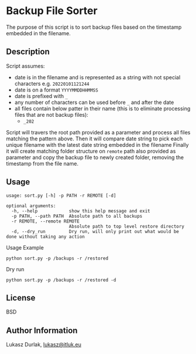 Backup File Sorter
=========

The purpose of this script is to sort backup files based on the timestamp embedded in the filename. 


Description
------------

Script assumes:
* date is in the filename and is represented as a string with not special characters e.g. `20220101121244`
* date is on a format `YYYYMMDDHHMMSS`
* date is prefixed with `_`
* any number of characters can be used before `_` and after the date
* all files contain below patter in their name (this is to eliminate processing files that are not backup files):
  * `_202`


Script will travers the root path provided as a parameter and process all files matching the pattern above. Then it will
compare date string to pick each unique filename with the latest date string embedded in the filename
Finally it will create matching folder structure on `remote` path also provided as parameter and copy the backup file to
newly created folder, removing the timestamp from the file name. 


Usage
----------------

```commandline
usage: sort.py [-h] -p PATH -r REMOTE [-d]

optional arguments:
  -h, --help            show this help message and exit
  -p PATH, --path PATH  Absolute path to all backups
  -r REMOTE, --remote REMOTE
                        Absolute path to top level restore directory
  -d, --dry_run         Dry run, will only print out what would be done without taking any action
```

Usage Example
```commandline
python sort.py -p /backups -r /restored 
```
Dry run
```commandline
python sort.py -p /backups -r /restored -d
```

License
-------

BSD

Author Information
------------------

Lukasz Durlak, lukasz@itluk.eu


